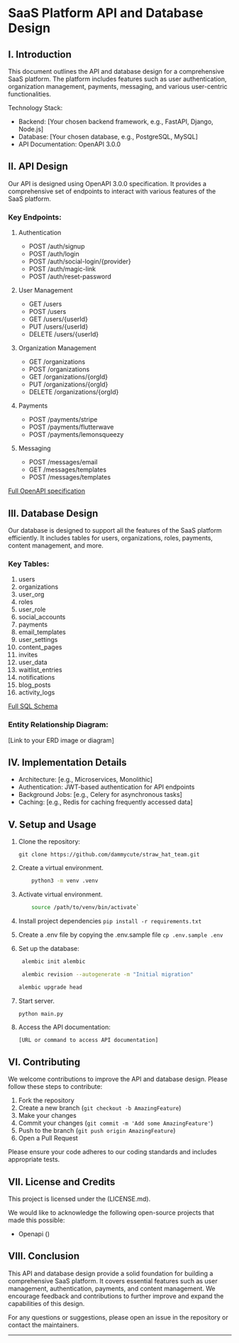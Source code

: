 # SaaS Platform API and Database Design

## I. Introduction

This document outlines the API and database design for a comprehensive SaaS platform. The platform includes features such as user authentication, organization management, payments, messaging, and various user-centric functionalities.

Technology Stack:
- Backend: [Your chosen backend framework, e.g., FastAPI, Django, Node.js]
- Database: [Your chosen database, e.g., PostgreSQL, MySQL]
- API Documentation: OpenAPI 3.0.0

## II. API Design

Our API is designed using OpenAPI 3.0.0 specification. It provides a comprehensive set of endpoints to interact with various features of the SaaS platform.

### Key Endpoints:

1. Authentication
   - POST /auth/signup
   - POST /auth/login
   - POST /auth/social-login/{provider}
   - POST /auth/magic-link
   - POST /auth/reset-password

2. User Management
   - GET /users
   - POST /users
   - GET /users/{userId}
   - PUT /users/{userId}
   - DELETE /users/{userId}

3. Organization Management
   - GET /organizations
   - POST /organizations
   - GET /organizations/{orgId}
   - PUT /organizations/{orgId}
   - DELETE /organizations/{orgId}

4. Payments
   - POST /payments/stripe
   - POST /payments/flutterwave
   - POST /payments/lemonsqueezy

5. Messaging
   - POST /messages/email
   - GET /messages/templates
   - POST /messages/templates

[Full OpenAPI specification](https://github.com/dammycute/straw_hat_team/blob/straw_hat_team/api_specs.yaml)

## III. Database Design

Our database is designed to support all the features of the SaaS platform efficiently. It includes tables for users, organizations, roles, payments, content management, and more.

### Key Tables:

1. users
2. organizations
3. user_org
4. roles
5. user_role
6. social_accounts
7. payments
8. email_templates
9. user_settings
10. content_pages
11. invites
12. user_data
13. waitlist_entries
14. notifications
15. blog_posts
16. activity_logs

[Full SQL Schema](link-to-your-sql-schema-file)

### Entity Relationship Diagram:

[Link to your ERD image or diagram]

## IV. Implementation Details

- Architecture: [e.g., Microservices, Monolithic]
- Authentication: JWT-based authentication for API endpoints
- Background Jobs: [e.g., Celery for asynchronous tasks]
- Caching: [e.g., Redis for caching frequently accessed data]

## V. Setup and Usage

1. Clone the repository:
   ```
   git clone https://github.com/dammycute/straw_hat_team.git
   ```

2. Create a virtual environment.
    ```sh
        python3 -m venv .venv
    ```
3. Activate virtual environment.
    ```sh
        source /path/to/venv/bin/activate`
    ```
4. Install project dependencies `pip install -r requirements.txt`

5. Create a .env file by copying the .env.sample file
    `cp .env.sample .env`

6. Set up the database:
   ```sh
    alembic init alembic
   ```
   ```sh
    alembic revision --autogenerate -m "Initial migration"
   ```
    ```sh
    alembic upgrade head
   ```

7. Start server.
    ```sh
    python main.py
    ```

8. Access the API documentation:
   ```
   [URL or command to access API documentation]
   ```


## VI. Contributing

We welcome contributions to improve the API and database design. Please follow these steps to contribute:

1. Fork the repository
2. Create a new branch (`git checkout -b AmazingFeature`)
3. Make your changes
4. Commit your changes (`git commit -m 'Add some AmazingFeature'`)
5. Push to the branch (`git push origin AmazingFeature`)
6. Open a Pull Request

Please ensure your code adheres to our coding standards and includes appropriate tests.

## VII. License and Credits

This project is licensed under the (LICENSE.md).

We would like to acknowledge the following open-source projects that made this possible:
- Openapi ()

## VIII. Conclusion

This API and database design provide a solid foundation for building a comprehensive SaaS platform. It covers essential features such as user management, authentication, payments, and content management. We encourage feedback and contributions to further improve and expand the capabilities of this design.

For any questions or suggestions, please open an issue in the repository or contact the maintainers.

---

